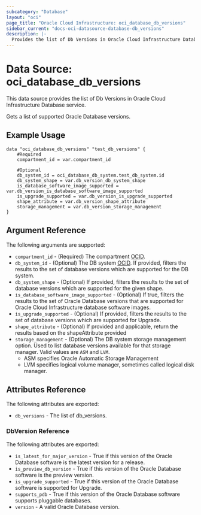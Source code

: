 ```yaml
---
subcategory: "Database"
layout: "oci"
page_title: "Oracle Cloud Infrastructure: oci_database_db_versions"
sidebar_current: "docs-oci-datasource-database-db_versions"
description: |-
  Provides the list of Db Versions in Oracle Cloud Infrastructure Database service
---
```


# Data Source: oci_database_db_versions
This data source provides the list of Db Versions in Oracle Cloud Infrastructure Database service.

Gets a list of supported Oracle Database versions.

## Example Usage

```hcl
data "oci_database_db_versions" "test_db_versions" {
	#Required
	compartment_id = var.compartment_id

	#Optional
	db_system_id = oci_database_db_system.test_db_system.id
	db_system_shape = var.db_version_db_system_shape
	is_database_software_image_supported = var.db_version_is_database_software_image_supported
	is_upgrade_supported = var.db_version_is_upgrade_supported
	shape_attribute = var.db_version_shape_attribute
	storage_management = var.db_version_storage_management
}
```

## Argument Reference

The following arguments are supported:

* `compartment_id` - (Required) The compartment [OCID](https://docs.cloud.oracle.com/iaas/Content/General/Concepts/identifiers.htm).
* `db_system_id` - (Optional) The DB system [OCID](https://docs.cloud.oracle.com/iaas/Content/General/Concepts/identifiers.htm). If provided, filters the results to the set of database versions which are supported for the DB system.
* `db_system_shape` - (Optional) If provided, filters the results to the set of database versions which are supported for the given shape.
* `is_database_software_image_supported` - (Optional) If true, filters the results to the set of Oracle Database versions that are supported for Oracle Cloud Infrastructure database software images.
* `is_upgrade_supported` - (Optional) If provided, filters the results to the set of database versions which are supported for Upgrade.
* `shape_attribute` - (Optional) If provided and applicable, return the results based on the shapeAttribute provided
* `storage_management` - (Optional) The DB system storage management option. Used to list database versions available for that storage manager. Valid values are `ASM` and `LVM`.
	* ASM specifies Oracle Automatic Storage Management
	* LVM specifies logical volume manager, sometimes called logical disk manager. 


## Attributes Reference

The following attributes are exported:

* `db_versions` - The list of db_versions.

### DbVersion Reference

The following attributes are exported:

* `is_latest_for_major_version` - True if this version of the Oracle Database software is the latest version for a release.
* `is_preview_db_version` - True if this version of the Oracle Database software is the preview version.
* `is_upgrade_supported` - True if this version of the Oracle Database software is supported for Upgrade.
* `supports_pdb` - True if this version of the Oracle Database software supports pluggable databases.
* `version` - A valid Oracle Database version.

